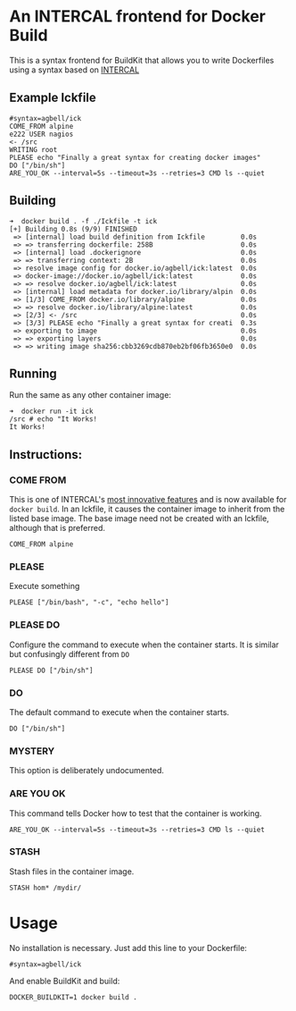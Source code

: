 # An INTERCAL frontend for Docker Build

This is a syntax frontend for BuildKit that allows you to write Dockerfiles using a syntax based on [INTERCAL](https://en.wikipedia.org/wiki/INTERCAL)

## Example Ickfile
```
#syntax=agbell/ick
COME_FROM alpine
e222 USER nagios
<- /src
WRITING root
PLEASE echo "Finally a great syntax for creating docker images"
DO ["/bin/sh"]
ARE_YOU_OK --interval=5s --timeout=3s --retries=3 CMD ls --quiet
```

## Building
```
➜  docker build . -f ./Ickfile -t ick
[+] Building 0.8s (9/9) FINISHED                               
 => [internal] load build definition from Ickfile         0.0s
 => => transferring dockerfile: 258B                      0.0s
 => [internal] load .dockerignore                         0.0s
 => => transferring context: 2B                           0.0s
 => resolve image config for docker.io/agbell/ick:latest  0.0s
 => docker-image://docker.io/agbell/ick:latest            0.0s
 => => resolve docker.io/agbell/ick:latest                0.0s
 => [internal] load metadata for docker.io/library/alpin  0.0s
 => [1/3] COME_FROM docker.io/library/alpine              0.0s
 => => resolve docker.io/library/alpine:latest            0.0s
 => [2/3] <- /src                                         0.0s
 => [3/3] PLEASE echo "Finally a great syntax for creati  0.3s
 => exporting to image                                    0.0s
 => => exporting layers                                   0.0s
 => => writing image sha256:cbb3269cdb870eb2bf06fb3650e0  0.0s
```
## Running
Run the same as any other container image:
```
➜  docker run -it ick
/src # echo "It Works!
It Works!
```

## Instructions:

### COME FROM
This is one of INTERCAL's [most innovative features](https://en.wikipedia.org/wiki/COMEFROM) and is now available for `docker build`. In an Ickfile, it causes the container image to inherit from the listed base image.  The base image need not be created with an Ickfile, although that is preferred.

```
COME_FROM alpine
```

### PLEASE
Execute something
```
PLEASE ["/bin/bash", "-c", "echo hello"]
```

### PLEASE DO
Configure the command to execute when the container starts. It is similar but confusingly different from `DO`
```
PLEASE DO ["/bin/sh"]
```

### DO
The default command to execute when the container starts. 
```
DO ["/bin/sh"]
```
### MYSTERY
This option is deliberately undocumented.

### ARE YOU OK

This command tells Docker how to test that the container is working.

```
ARE_YOU_OK --interval=5s --timeout=3s --retries=3 CMD ls --quiet
```

### STASH
Stash files in the container image.
```
STASH hom* /mydir/
```

# Usage
No installation is necessary. Just add this line to your Dockerfile:
```
#syntax=agbell/ick
```
And enable BuildKit and build:
```
DOCKER_BUILDKIT=1 docker build .
``` 